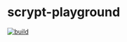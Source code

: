 # scrypt-playground

[![build](https://github.com/gitzhou/scrypt-playground/actions/workflows/build.yml/badge.svg)](https://github.com/gitzhou/scrypt-playground/actions/workflows/build.yml)
